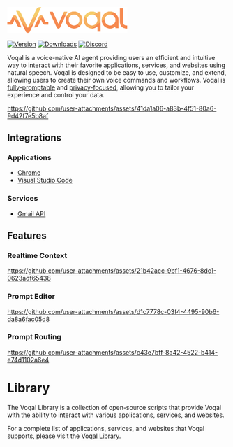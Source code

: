<img src='.github/media/logo-horizontal-text.svg' width='275'>

[![Version](https://img.shields.io/github/v/release/voqal/voqal?include_prereleases)](https://github.com/voqal/voqal/releases)
[![Downloads](https://img.shields.io/github/downloads/voqal/voqal/total)](https://github.com/voqal/voqal/releases)
[![Discord](https://img.shields.io/discord/1171831108313301034)](https://discord.gg/KgTkR5Rffz)

Voqal is a voice-native AI agent providing users an efficient and intuitive way to interact with their
favorite applications, services, and websites using natural speech. Voqal is designed to be easy to use, customize,
and extend, allowing users to create their own voice commands and workflows. Voqal
is [fully-promptable](https://docs.voqal.dev/directing/overview) and [privacy-focused](https://docs.voqal.dev/privacy),
allowing you to tailor your experience and control your data.

https://github.com/user-attachments/assets/41da1a06-a83b-4f51-80a6-9d42f7e5b8af

## Integrations

### Applications

- [Chrome](https://github.com/voqal/chrome-integration)
- [Visual Studio Code](https://github.com/voqal/vscode-integration)

### Services

- [Gmail API](./library/README.md#gmail-api)

## Features

### Realtime Context

https://github.com/user-attachments/assets/21b42acc-9bf1-4676-8dc1-0623adf65438

### Prompt Editor

https://github.com/user-attachments/assets/d1c7778c-03f4-4495-90b6-da8a6fac05d8

### Prompt Routing

https://github.com/user-attachments/assets/c43e7bff-8a42-4522-b414-e74d1102a6e4

# Library

The Voqal Library is a collection of open-source scripts that provide Voqal with the ability to interact with various
applications, services, and websites.

For a complete list of applications, services, and websites that Voqal supports, please visit the
[Voqal Library](./library/README.md).
